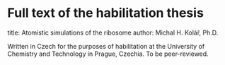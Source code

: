# Full text of the habilitation thesis

title: Atomistic simulations of the ribosome
author: Michal H. Kolář, Ph.D.

Written in Czech for the purposes of habilitation at the University of Chemistry and Technology in Prague, Czechia. To be peer-reviewed.


